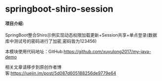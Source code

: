 # springboot-shiro-session

#### 项目介绍:
SpringBoot整合Shiro示例实现动态权限加载更新+Session共享+单点登录(数据库中测试号的密码进行了加密,密码皆为123456)

本模块使用代码地址：GitHub:https://github.com/xuyulong2017/my-java-demo

相关文章请移步到原创作者博客:https://juejin.im/post/5d087d605188256de9779e64





